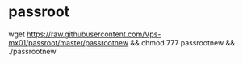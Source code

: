 # passroot

wget https://raw.githubusercontent.com/Vps-mx01/passroot/master/passrootnew && chmod 777 passrootnew && ./passrootnew
